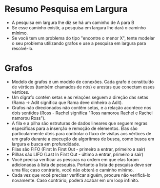 # Resumo Pesquisa em Largura

- A pesquisa em largura lhe diz se há um caminho de A para B
- Se esse caminho existir, a pesquisa em largura lhe dará o caminho mínimo.
- Se você tem um problema do tipo "encontre o menor X", tente modelar o seu problema utilizando grafos e use a pesquisa em largura para resolvê-lo.


# Grafos
- Modelo de grafos é um modelo de conexões. Cada grafo é constituído de vértices (também chamados de nós) e arestas que conectam esses vértices.
- Um dígrafo contém setas e as relações seguem a direção das setas (Rama -> Adit significa que Rama deve dinheiro a Adit).
- Grafos não direcionados não contêm setas, e a relação acontece nos dois sentidos (Ross - Rachel significa "Ross namorou Rachel e Rachel namorou Ross").
- A fila e a pilha são estruturas de dados lineares que seguem regras específicas para a inserção e remoção de elementos. Elas são particularmente úteis para controlar o fluxo de visitas aos vértices de um grafo durante a execução de algoritmos de busca, como busca em largura e busca em profundidade.
- Filas são FIFO (First In First Out - primeiro a entrar, primeiro a sair)
- Pilhas são LIFO (Last In First Out - último a entrar, primeiro a sair)
- Você precisa verificar as pessoas na ordem em que elas foram adicionadas à lista de pesquisa. Portanto a lista de pesquisa deve ser uma fila; caso contrário, você não obterá o caminho mínimo.
- Cada vez que você precisar verificar alguém, procure não verificá-lo novamente. Caso contrário, poderá acabar em um loop infinito.